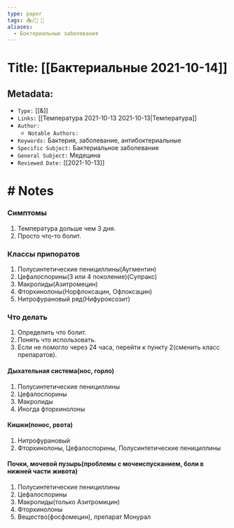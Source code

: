 ```yaml
---
type: paper
tags: 📥️/📜️ 💊
aliases:
  - Боктериальные заболевания
---
```




# Title: **[[Бактериальные 2021-10-14]]**


## Metadata:

- `Type:` [[&]]
- `Links:` [[Температура 2021-10-13 2021-10-13|Температура]]
- `Author:` 
	- `Notable Authors:` 
- `Keywords:` Бактерия, заболевание, антибоктериальные
- `Specific Subject:` Бактериальное заболевание
- `General Subject:` Медецина
- `Reviewed Date:` [[2021-10-13]]


# # Notes

### Симптомы
1) Температура дольше чем 3 дня.
2) Просто что-то болит.

### Классы припоратов
1) Полусинтетические пенициллины(Аугментин)
2) Цефалоспорины(3 или 4 поколение)(Супракс)
3) Макролиды(Азитромецин)
4) Фторхинолоны(Норфлоксацин, Офлоксацин)
5) Нитрофурановый ряд(Нифуроксозит)

### Что делать
1) Определить что болит.
2) Понять что использовать.
3) Если не помогло через 24 часа, перейти к пункту 2(сменить класс препаратов).

#### Дыхательная система(нос, горло)
1) Полусинтетические пенициллины
2) Цефалоспорины
3) Макролиды
4) Иногда фторхинолоны

#### Кишки(понос, рвота)
1) Нитрофурановый
2) Фторхинолоны, Цефалоспорины, Полусинтетические пенициллины

#### Почки, мочевой пузырь(проблемы с мочеиспусканием, боли в нижней части живота)
1) Полусинтетические пенициллины
2) Цефалоспорины
3) Макролиды(только Азитромицин)
4) Фторхинолоны
5) Вещество(фосфомецин), препарат Монурал